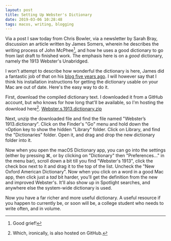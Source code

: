 ```yaml
---
layout: post
title: Setting Up Webster's Dictionary
date: 2019-03-06 10:28:48
tags: macos, writing, blogging
---
```


Via a post I saw today from Chris Bowler, via a newsletter by Sarah Bray, discussion an article written by James Somers, wherein he describes the writing process of John McPhee[^1], and how he uses a good dictionary to go from last draft to finished work. The emphasis here is on a *good* dictionary, namely the 1913 Webster's Unabridged. 

I won't attempt to describe how wonderful the dictionary is here, James did a fantastic job of that on his [blog five years ago](http://jsomers.net/blog/dictionary). I will however say that I think his installation instructions for getting the dictionary usable on your Mac are out of date. Here's the easy way to do it.

First, download the compiled dictionary text. I downloaded it from a GitHub account, but who knows for how long that'll be available, so I'm hosting the download here[^2]. [Webster.s.1913.dictionary.zip](https://jonathanbuys.com/media/Webster.s.1913.dictionary.zip)

Next, unzip the downloaded file and find the file named "Webster’s 1913.dictionary". Click on the Finder's "Go" menu and hold down the `⌥`Option key to show the hidden "Library" folder. Click on Library, and find the "Dictionaries" folder. Open it, and drag and drop the new dictionary folder into it. 

Now when you open the macOS Dictionary app, you can go into the settings (either by pressing ⌘, or by clicking on "Dictionary" then "Preferences…" in the menu bar), scroll down a bit till you find "Webster's 1913", click the check box next to it and drag it to the top of the list. Uncheck the "New Oxford American Dictionary". Now when you click on a word in a good Mac app, then click just a *tad* bit harder, you’ll get the definition from the new and improved Webster's. It'll also show up in Spotlight searches, and anywhere else the system-wide dictionary is used. 

Now you have a far richer and more useful dictionary. A useful resource if you happen to currently be, or soon will be, a college student who needs to write often, and in volume. 


[^1]: Good grief!
[^2]: Which, ironically, is also hosted on GitHub.